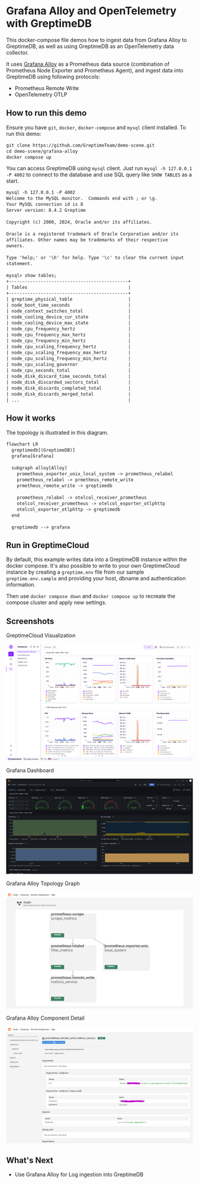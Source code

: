 # Grafana Alloy and OpenTelemetry with GreptimeDB

This docker-compose file demos how to ingest data from Grafana Alloy to
GreptimeDB, as well as using GreptimeDB as an OpenTelemetry data collector.

It uses [Grafana Alloy](https://grafana.com/docs/alloy) as a Prometheus data
source (combination of Prometheus Node Exporter and Prometheus Agent), and
ingest data into GreptimeDB using following protocols:

- Prometheus Remote Write
- OpenTelemetry OTLP

## How to run this demo

Ensure you have `git`, `docker`, `docker-compose` and `mysql` client
installed. To run this demo:

```shell
git clone https://github.com/GreptimeTeam/demo-scene.git
cd demo-scene/grafana-alloy
docker compose up
```

You can access GreptimeDB using `mysql` client. Just run `mysql -h 127.0.0.1 -P
4002` to connect to the database and use SQL query like `SHOW TABLES` as a
start.

```
mysql -h 127.0.0.1 -P 4002
Welcome to the MySQL monitor.  Commands end with ; or \g.
Your MySQL connection id is 8
Server version: 8.4.2 Greptime

Copyright (c) 2000, 2024, Oracle and/or its affiliates.

Oracle is a registered trademark of Oracle Corporation and/or its
affiliates. Other names may be trademarks of their respective
owners.

Type 'help;' or '\h' for help. Type '\c' to clear the current input statement.

mysql> show tables;
+---------------------------------------------+
| Tables                                      |
+---------------------------------------------+
| greptime_physical_table                     |
| node_boot_time_seconds                      |
| node_context_switches_total                 |
| node_cooling_device_cur_state               |
| node_cooling_device_max_state               |
| node_cpu_frequency_hertz                    |
| node_cpu_frequency_max_hertz                |
| node_cpu_frequency_min_hertz                |
| node_cpu_scaling_frequency_hertz            |
| node_cpu_scaling_frequency_max_hertz        |
| node_cpu_scaling_frequency_min_hertz        |
| node_cpu_scaling_governor                   |
| node_cpu_seconds_total                      |
| node_disk_discard_time_seconds_total        |
| node_disk_discarded_sectors_total           |
| node_disk_discards_completed_total          |
| node_disk_discards_merged_total             |
| ...                                         |
```

## How it works

The topology is illustrated in this diagram.

```mermaid
flowchart LR
  greptimedb[(GreptimeDB)]
  grafana[Grafana]

  subgraph alloy[Alloy]
    prometheus_exporter_unix_local_system -> prometheus_relabel
    prometheus_relabel -> prmetheus_remote_write
    prmetheus_remote_write -> greptimedb

    prometheus_relabel -> otelcol_receiver_prometheus
    otelcol_receiver_prometheus -> otelcol_exporter_otlphttp
    otelcol_exporter_otlphttp -> greptimedb
  end

  greptimedb --> grafana
```

## Run in GreptimeCloud

By default, this example writes data into a GreptimeDB instance within the
docker compose. It's also possible to write to your own GreptimeCloud instance
by creating a `greptime.env` file from our sample `greptime.env.sample` and
providing your host, dbname and authentication information.

Then use `docker compose down` and `docker compose up` to recreate the compose
cluster and apply new settings.

## Screenshots

GreptimeCloud Visualization

![greptimecloud](media/greptimecloud.png)

Grafana Dashboard

![grafana dashboard](media/grafana-dashboard.png)

Grafana Alloy Topology Graph

![alloy graph](media/alloy-graph.png)

Grafana Alloy Component Detail

![alloy component detail](media/alloy-sink-detail.png)

## What's Next

- Use Grafana Alloy for Log ingestion into GreptimeDB
